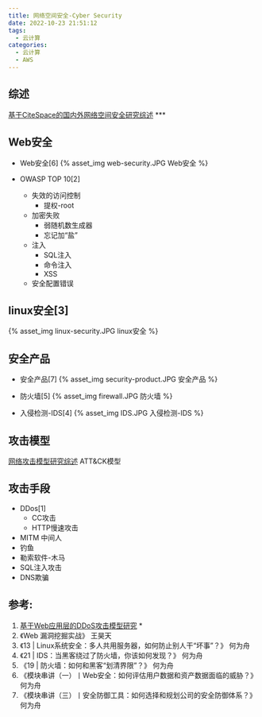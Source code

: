```yaml
---
title: 网络空间安全-Cyber Security
date: 2022-10-23 21:51:12
tags:
  - 云计算
categories:
  - 云计算  
  - AWS
---
```


<p></p>
<!-- more -->

## 综述
[基于CiteSpace的国内外网络空间安全研究综述](https://www.doc88.com/p-69916034297662.html?r=1) ***

## Web安全
+ Web安全[6]
{% asset_img web-security.JPG  Web安全 %}

+ OWASP TOP 10[2]
  + 失效的访问控制
    - 提权-root
  + 加密失败
    - 弱随机数生成器
    - 忘记加“盐”
  + 注入  
    - SQL注入
    - 命令注入
    - XSS
  + 安全配置错误 

## linux安全[3]
{% asset_img linux-security.JPG   linux安全 %}

## 安全产品
+ 安全产品[7]
{% asset_img security-product.JPG  安全产品 %}  

+ 防火墙[5]
{% asset_img firewall.JPG  防火墙 %}

+ 入侵检测-IDS[4]
{% asset_img IDS.JPG  入侵检测-IDS %}

## 攻击模型
[网络攻击模型研究综述](https://www.doc88.com/p-38973089899040.html)
ATT&CK模型

## 攻击手段
+ DDos[1]
   + CC攻击
   + HTTP慢速攻击
+ MITM 中间人
+ 钓鱼
+ 勒索软件-木马
+ SQL注入攻击
+ DNS欺骗



## 参考:
1. [基于Web应用层的DDoS攻击模型研究](https://wenku.baidu.com/view/7f2c9810c8aedd3383c4bb4cf7ec4afe05a1b14c?fr=xueshu) *
2. 《Web 漏洞挖掘实战》  王昊天
3. 《13 | Linux系统安全：多人共用服务器，如何防止别人干“坏事”？》  何为舟
4. 《21 | IDS：当黑客绕过了防火墙，你该如何发现？》 何为舟
5. 《19 | 防火墙：如何和黑客“划清界限”？》 何为舟
6. 《模块串讲（一）丨Web安全：如何评估用户数据和资产数据面临的威胁？》 何为舟
7. 《模块串讲（三）丨安全防御工具：如何选择和规划公司的安全防御体系？》何为舟

